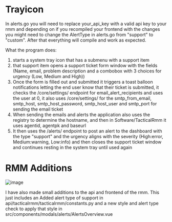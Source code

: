 # Trayicon
In alerts.go you will need to replace your_api_key with a valid api key to your rmm and depending on if you recompiled your frontend with the changes you might need to change the AlertType in alerts.go from "support" to "custom". After that everything will compile and work as expected.

What the program does:
1. starts a system tray icon that has a submenu with a support item
2. that support item opens a support ticket form window with the fields (Name, email, problem description and a combobox with 3 choices for urgency (Low, Medium and High))
3. Once the form is filled out and submitted it triggers a toast balloon notifications letting the end user know that their ticket is submitted, it checks the /core/settings/ endpoint for email_alert_recipients and uses the user at 0, it also uses /core/settings/ for the smtp_from_email, smtp_host, smtp_host_password, smtp_host_user and smtp_port for sending the email ticket
4. When sending the emails and alerts the application also uses the registry to determine the hostname, and then in Software/TacticalRmm it uses agentid, agentpk and baseurl
5. It then uses the /alerts/ endpoint to post an alert to the dashboard with the type "support" and the urgency aligns with the severity (High:error, Medium:warning, Low:info) and then closes the support ticket window and continues resting in the system tray until used again


# RMM Additions
![image](https://github.com/conlan0/Trayicon/assets/87742085/2580a003-baee-4107-a46b-7084cfc21ce7)

I have also made small additions to the api and frontend of the rmm. This just includes an Added alert type of support in api/tacticalrmm/tacticalrmm/constants.py and a new style and alert type check to apply that style in src/components/modals/alerts/AlertsOverview.vue
